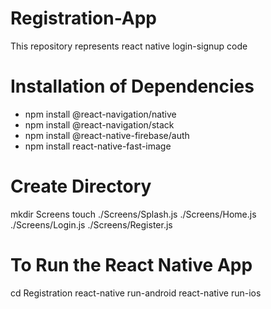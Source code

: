 # Registration-App
This repository represents react native login-signup code

# Installation of Dependencies
- npm install @react-navigation/native
- npm install @react-navigation/stack
- npm install @react-native-firebase/auth
- npm install react-native-fast-image

# Create Directory
mkdir Screens
touch ./Screens/Splash.js ./Screens/Home.js ./Screens/Login.js ./Screens/Register.js

# To Run the React Native App
cd Registration
react-native run-android
react-native run-ios
